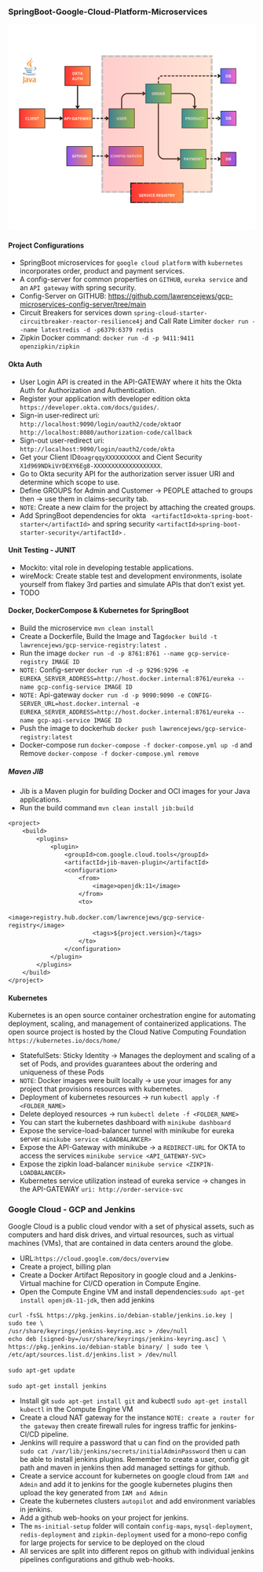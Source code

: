 ### SpringBoot-Google-Cloud-Platform-Microservices
![SpringBoot Microservices with Kubernetes and Google Cloud](SpringBoot.png)
#### Project Configurations
- SpringBoot microservices for `google cloud platform` with `kubernetes` incorporates order, product and payment services.
- A config-server for common properties on `GITHUB`, `eureka service` and an `API gateway` with spring security.
- Config-Server on GITHUB: https://github.com/lawrencejews/gcp-microservices-config-server/tree/main
- Circuit Breakers for services down `spring-cloud-starter-circuitbreaker-reactor-resilience4j` and Call Rate Limiter `docker run --name latestredis -d -p6379:6379 redis`
- Zipkin Docker command: `docker run -d -p 9411:9411 openzipkin/zipkin`
#### Okta Auth 
- User Login API is created in the API-GATEWAY where it hits the Okta Auth for Authorization and Authentication.
- Register your application with developer edition okta `https://developer.okta.com/docs/guides/`.
- Sign-in user-redirect uri: `http://localhost:9090/login/oauth2/code/okta`or `http://localhost:8080/authorization-code/callback`
- Sign-out user-redirect uri: `http://localhost:9090/login/oauth2/code/okta`
- Get your Client ID`0oagrqqyXXXXXXXXXX` and Cient Security `X1d969NDkiVrDEXY6Eg8-XXXXXXXXXXXXXXXXXXX`.
- Go to Okta security API for the authorization server issuer URI and determine which scope to use.
- Define GROUPS  for Admin and Customer -> PEOPLE attached to groups then -> use them in claims-security tab.
- `NOTE`: Create a new claim for the project by attaching the created groups.
- Add SpringBoot dependencies for okta ` <artifactId>okta-spring-boot-starter</artifactId>` and spring security `<artifactId>spring-boot-starter-security</artifactId>` .
#### Unit Testing - JUNIT
- Mockito: vital role in developing testable applications.
- wireMock: Create stable test and development environments, isolate yourself from flakey 3rd parties and simulate APIs that don’t exist yet.
- TODO
#### Docker, DockerCompose & Kubernetes for SpringBoot
- Build the microservice `mvn clean install`
- Create a Dockerfile, Build the Image and Tag`docker build -t lawrencejews/gcp-service-registry:latest .`
- Run the image `docker run -d -p 8761:8761 --name gcp-service-registry IMAGE ID`
- `NOTE:` Config-server `docker run -d -p 9296:9296 -e EUREKA_SERVER_ADDRESS=http://host.docker.internal:8761/eureka --name gcp-config-service IMAGE ID `
- `NOTE:` Api-gateway `docker run -d -p 9090:9090 -e CONFIG-SERVER_URL=host.docker.internal -e EUREKA_SERVER_ADDRESS=http://host.docker.internal:8761/eureka --name gcp-api-service IMAGE ID`
- Push the image to dockerhub `docker push lawrencejews/gcp-service-registry:latest`
- Docker-compose run `docker-compose -f docker-compose.yml up -d` and Remove `docker-compose -f docker-compose.yml remove`
##### Maven JIB 
- Jib is a Maven plugin for building Docker and OCI images for your Java applications.
- Run the build command `mvn clean install jib:build`
```
<project>
    <build>
        <plugins>
            <plugin>
                <groupId>com.google.cloud.tools</groupId>
                <artifactId>jib-maven-plugin</artifactId>
                <configuration>
                    <from>
                        <image>openjdk:11</image>
                    </from>
                    <to>
                        <image>registry.hub.docker.com/lawrencejews/gcp-service-registry</image>
                        <tags>${project.version}</tags>
                    </to>
                </configuration>
            </plugin>
        </plugins>
    </build>
</project>    
```
#### Kubernetes 
Kubernetes is an open source container orchestration engine for automating deployment, scaling, and management of containerized applications. The open source project is hosted by the Cloud Native Computing Foundation
`https://kubernetes.io/docs/home/`
- StatefulSets: Sticky Identity -> Manages the deployment and scaling of a set of Pods, and provides guarantees about the ordering and uniqueness of these Pods
- `NOTE`: Docker images were built locally -> use your images for any project that provisions resources with kubernetes.
- Deployment of kubernetes resources -> run `kubectl apply -f <FOLDER_NAME>`
- Delete deployed resources -> run `kubectl delete -f <FOLDER_NAME>`
- You can start the kubernetes dashboard with `minikube dashboard`
- Expose the service-load-balancer tunnel with minikube for eureka server `minikube service <LOADBALANCER>`
- Expose the API-Gateway with minikube -> a `REDIRECT-URL` for OKTA to access the services `minikube service <API_GATEWAY-SVC>`
- Expose the zipkin load-balancer `minikube service <ZIKPIN-LOADBALANCER>`
- Kubernetes service utilization instead of eureka service -> changes in the API-GATEWAY `uri: http://order-service-svc` 

### Google Cloud - GCP and Jenkins
Google Cloud is a public cloud vendor with a set of physical assets, such as computers and hard disk drives, and virtual resources, such as virtual machines (VMs), that are contained in data centers around the globe.
- URL:`https://cloud.google.com/docs/overview`
- Create a project, billing plan
- Create a Docker Artifact Repository in google cloud and a Jenkins-Virtual machine for CI/CD operation in Compute Engine.
- Open the Compute Engine VM and install dependencies:`sudo apt-get install openjdk-11-jdk`, then add jenkins
```
curl -fsSL https://pkg.jenkins.io/debian-stable/jenkins.io.key |
sudo tee \
/usr/share/keyrings/jenkins-keyring.asc > /dev/null
echo deb [signed-by=/usr/share/keyrings/jenkins-keyring.asc] \
https://pkg.jenkins.io/debian-stable binary/ | sudo tee \
/etc/apt/sources.list.d/jenkins.list > /dev/null

sudo apt-get update

sudo apt-get install jenkins

```
- Install git `sudo apt-get install git` and kubectl `sudo apt-get install kubectl` in the Compute Engine VM
- Create a cloud NAT gateway for the instance `NOTE: create a router for the gateway` then create firewall rules for ingress traffic for jenkins-CI/CD pipeline.
- Jenkins will require a password that u can find on the provided path `sudo cat /var/lib/jenkins/secrets/initialAdminPassword` then u can be able to install jenkins plugins. Remember to create a user, config git path and maven in jenkins then add managed settings for github.
- Create a service account for kubernetes on google cloud from `IAM and Admin` and add it to jenkins for the google kubernetes plugins then upload the key generated from `IAM and Admin`
- Create the kubernetes clusters `autopilot` and add environment variables in jenkins.
- Add a github web-hooks on your project for jenkins.
- The `ms-initial-setup` folder will contain `config-maps`, `mysql-deployment`, `redis-deployment` and `zipkin-deployment` used for a mono-repo config for large projects for service to be deployed on the cloud
- All services are split into different repos on github with individual jenkins pipelines configurations and github web-hooks.